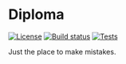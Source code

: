 # Diploma
[![License](https://img.shields.io/badge/license-MIT-blue.svg?style=flat-square)](LICENSE.md)
[![Build status](https://img.shields.io/appveyor/ci/nestquik/diploma.svg?style=flat-square)](https://ci.appveyor.com/project/nestquik/diploma)
[![Tests](https://img.shields.io/appveyor/tests/nestquik/diploma.svg?style=flat-square)](https://ci.appveyor.com/project/nestquik/diploma/build/tests)

Just the place to make mistakes.
